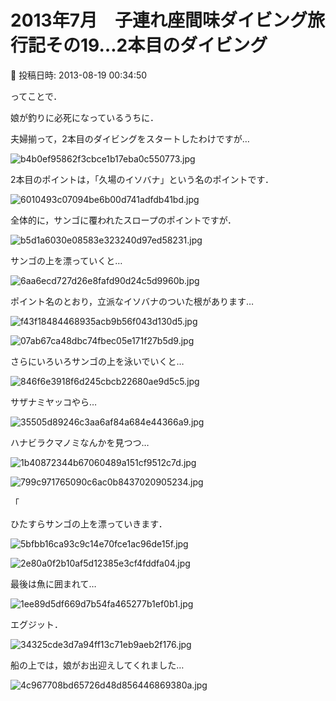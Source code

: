 # 2013年7月　子連れ座間味ダイビング旅行記その19…2本目のダイビング

📅 投稿日時: 2013-08-19 00:34:50

ってことで．


娘が釣りに必死になっているうちに．


夫婦揃って，2本目のダイビングをスタートしたわけですが…




![b4b0ef95862f3cbce1b17eba0c550773.jpg](images/b4b0ef95862f3cbce1b17eba0c550773.jpg)







2本目のポイントは，「久場のイソバナ」という名のポイントです．




![6010493c07094be6b00d741adfdb41bd.jpg](images/6010493c07094be6b00d741adfdb41bd.jpg)




全体的に，サンゴに覆われたスロープのポイントですが．




![b5d1a6030e08583e323240d97ed58231.jpg](images/b5d1a6030e08583e323240d97ed58231.jpg)




サンゴの上を漂っていくと…




![6aa6ecd727d26e8fafd90d24c5d9960b.jpg](images/6aa6ecd727d26e8fafd90d24c5d9960b.jpg)




ポイント名のとおり，立派なイソバナのついた根があります…




![f43f18484468935acb9b56f043d130d5.jpg](images/f43f18484468935acb9b56f043d130d5.jpg)









![07ab67ca48dbc74fbec05e171f27b5d9.jpg](images/07ab67ca48dbc74fbec05e171f27b5d9.jpg)




さらにいろいろサンゴの上を泳いでいくと…




![846f6e3918f6d245cbcb22680ae9d5c5.jpg](images/846f6e3918f6d245cbcb22680ae9d5c5.jpg)




サザナミヤッコやら…




![35505d89246c3aa6af84a684e44366a9.jpg](images/35505d89246c3aa6af84a684e44366a9.jpg)




ハナビラクマノミなんかを見つつ…




![1b40872344b67060489a151cf9512c7d.jpg](images/1b40872344b67060489a151cf9512c7d.jpg)









![799c971765090c6ac0b8437020905234.jpg](images/799c971765090c6ac0b8437020905234.jpg)

「


ひたすらサンゴの上を漂っていきます．




![5bfbb16ca93c9c14e70fce1ac96de15f.jpg](images/5bfbb16ca93c9c14e70fce1ac96de15f.jpg)









![2e80a0f2b10af5d12385e3cf4fddfa04.jpg](images/2e80a0f2b10af5d12385e3cf4fddfa04.jpg)




最後は魚に囲まれて…




![1ee89d5df669d7b54fa465277b1ef0b1.jpg](images/1ee89d5df669d7b54fa465277b1ef0b1.jpg)







エグジット．




![34325cde3d7a94ff13c71eb9aeb2f176.jpg](images/34325cde3d7a94ff13c71eb9aeb2f176.jpg)







船の上では，娘がお出迎えしてくれました…




![4c967708bd65726d48d856446869380a.jpg](images/4c967708bd65726d48d856446869380a.jpg)
